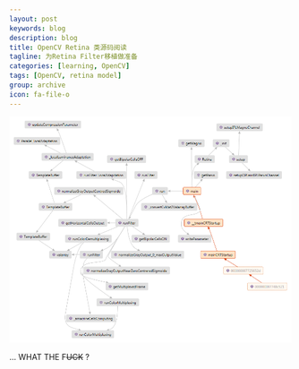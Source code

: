 ```yaml
---
layout: post
keywords: blog
description: blog
title: OpenCV Retina 类源码阅读
tagline: 为Retina Filter移植做准备
categories: [learning, OpenCV]
tags: [OpenCV, retina model]
group: archive
icon: fa-file-o
---
```

![retina-call-stack](/image/post/retina_call_graph.png)

... WHAT THE F<del>UCK</del> ?
